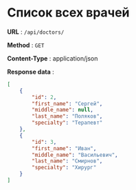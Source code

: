 #  Список всех врачей

**URL** : `/api/doctors/`

**Method** : `GET`

**Content-Type** : application/json

**Response data** :
```json
[
    {
        "id": 2,
        "first_name": "Сергей",
        "middle_name": null,
        "last_name": "Поляков",
        "specialty": "Терапевт"
    },
    {
        "id": 3,
        "first_name": "Иван",
        "middle_name": "Васильевич",
        "last_name": "Смирнов",
        "specialty": "Хирург"
    }
]
```
